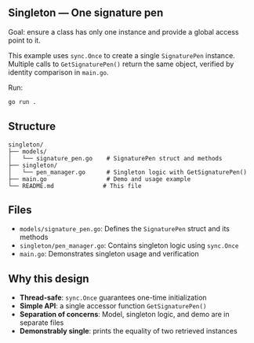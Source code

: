 ## Singleton — One signature pen

Goal: ensure a class has only one instance and provide a global access point to it.

This example uses `sync.Once` to create a single `SignaturePen` instance. Multiple calls to `GetSignaturePen()` return the same object, verified by identity comparison in `main.go`.

Run:
```bash
go run .
```

## Structure

```
singleton/
├── models/
│   └── signature_pen.go    # SignaturePen struct and methods
├── singleton/
│   └── pen_manager.go      # Singleton logic with GetSignaturePen()
├── main.go                 # Demo and usage example
└── README.md              # This file
```

## Files

- `models/signature_pen.go`: Defines the `SignaturePen` struct and its methods
- `singleton/pen_manager.go`: Contains singleton logic using `sync.Once`
- `main.go`: Demonstrates singleton usage and verification

## Why this design

- **Thread-safe**: `sync.Once` guarantees one-time initialization
- **Simple API**: a single accessor function `GetSignaturePen()`
- **Separation of concerns**: Model, singleton logic, and demo are in separate files
- **Demonstrably single**: prints the equality of two retrieved instances


